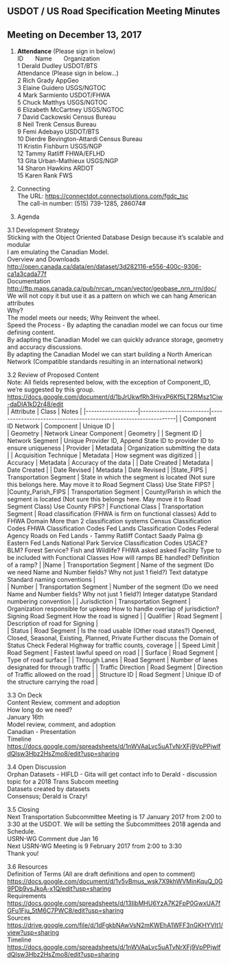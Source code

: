 ## USDOT / US Road Specification Meeting Minutes   
## Meeting on December 13, 2017  

1. **Attendance** (Please sign in below)    
ID &nbsp; &nbsp; &nbsp; Name &nbsp; &nbsp; &nbsp; Organization          
1  Derald Dudley   USDOT/BTS  
Attendance (Please sign in below…)  
2  Rich Grady   AppGeo  
3  Elaine Guidero   USGS/NGTOC     
4  Mark Sarmiento   USDOT/FHWA  
5  Chuck Matthys   USGS/NGTOC  
6  Elizabeth McCartney   USGS/NGTOC  
7  David Cackowski   Census Bureau  
8  Neil Trenk   Census Bureau  
9  Femi Adebayo   USDOT/BTS  
10  Dierdre Bevington-Attardi   Census Bureau  
11  Kristin Fishburn   USGS/NGP  
12  Tammy Ratliff   FHWA/EFLHD  
13  Gita Urban-Mathieux   USGS/NGP  
14  Sharon Hawkins   ARDOT  
15  Karen Rank   FWS  

2. Connecting  
The URL: https://connectdot.connectsolutions.com/fgdc_tsc  
The call-in number: (515) 739-1285, 286074#  

3. Agenda  

3.1 Development Strategy  
Sticking with the Object Oriented Database Design because it’s scalable and modular  
I am emulating the Canadian Model.  
Overview and Downloads  
http://open.canada.ca/data/en/dataset/3d282116-e556-400c-9306-ca1a3cada77f  
Documentation  
http://ftp.maps.canada.ca/pub/nrcan_rncan/vector/geobase_nrn_rrn/doc/  
We will not copy it but use it as a pattern on which we can hang American attributes  
Why?  
The model meets our needs; Why Reinvent the wheel.   
Speed the Process - By adapting the canadian model we can focus our time defining content.  
By adapting the Canadian Model we can quickly advance storage, geometry and accuracy discussions.  
By adapting the Canadian Model we can start building a North American Network (Compatible standards resulting in an international network)  

3.2 Review of Proposed Content   
Note:  All fields represented below, with the exception of Component_ID, we’re suggested by this group.  
https://docs.google.com/document/d/1bJrUkwfRh3HjyxP6Kf5LT2RMsz1Ciw-daDIA1kD2r48/edit  
| Attribute  | Class  | Notes | 
|-------------------|-------------------------|-----------------------------------------------------------------|
| Component ID Network | Component | Unique ID |  
| Geometry  | Network Linear Component | Geometry | 
| Segment ID | Network Segment | Unique Provider ID, Append State ID to provider ID to ensure uniqueness 
| Provider | Metadata | Organization submitting the data | 
| Acquisition Technique | Metadata | How segment was digitized |
| Accuracy | Metadata | Accuracy of the data | 
| Date Created | Metadata | Date Created | 
| Date Revised | Metadata | Date Revised |
|State_FIPS | Transportation Segment | State in which the segment is located (Not sure this belongs here.  May move it to Road Segment Class) Use State FIPS? |
|County_Parish_FIPS | Transportation Segment | County/Parish in which the segment is located (Not sure this belongs here.  May move it to Road Segment Class)  Use County FIPS? | 
Functional Class | Transportation Segment | Road classification (FHWA is firm on functional classes)  Add to FHWA Domain  More than 2 classification systems Census Classification Codes  FHWA Classification Codes  Fed Lands Classification Codes  Federal Agency Roads on Fed Lands - Tammy Ratliff  Contact Saady Palma @ Eastern Fed Lands  National Park Service Classification Codes  USACE? BLM? Forest Service? Fish and Wildlife?  FHWA asked asked Facility Type to be included with Functional Classes  How will ramps BE handled?  Definition of a ramp? |
|Name | Transportation Segment | Name of the segment (Do we need Name and Number fields? Why not just 1 field?)  Text datatype  Standard naming conventions |   
| Number | Transportation Segment | Number of the segment (Do we need Name and Number fields? Why not just 1 field?)  Integer datatype
Standard numbering convention | 
| Jurisdiction | Transportation Segment | Organization responsible for upkeep  How to handle overlap of jurisdiction?  
Signing  Road Segment  How the road is signed | 
| Qualifier | Road Segment | Description of road for Signing |   
| Status | Road Segment | Is the road usable (Other road states?)  Opened, Closed, Seasonal, Existing, Planned, Private  Further discuss the Domain of Status  Check Federal Highway for traffic counts, coverage |
| Speed Limit | Road Segment | Fastest lawful speed on road | 
| Surface | Road Segment | Type of road surface | 
| Through Lanes | Road Segment | Number of lanes designated for through traffic | 
| Traffic Direction | Road Segment | Direction of Traffic allowed on the road | 
| Structure ID | Road Segment | Unique ID of the structure carrying the road | 

3.3 On Deck  
Content Review, comment and adoption  
How long do we need?  
January 16th  
Model review, comment, and adoption  
Canadian - Presentation  
Timeline  
https://docs.google.com/spreadsheets/d/1nWVAaLvc5uATvNrXFj9VpPPjwlfdQlsw3Hbz2HsZmo8/edit?usp=sharing  

3.4 Open Discussion  
Orphan Datasets - HIFLD - Gita will get contact info to Derald - discussion topic for a 2018 Trans Subcom meeting  
Datasets created by datasets  
Consensus; Derald is Crazy!  
 
3.5 Closing  
Next Transportation Subcommittee Meeting is 17 January 2017 from 2:00 to 3:30 at the USDOT.  We will be setting the Subcommittees 2018 agenda and Schedule.  
USRN-WG Comment due Jan 16  
Next USRN-WG Meeting is 9 February 2017 from 2:00 to 3:30  
Thank you!  

3.6 Resources  
Definition of Terms (All are draft definitions and open to comment)  
https://docs.google.com/document/d/1v5vBmus_wsk7X9khWVMinKquQ_0G9PDb9vsJkoA-x1Q/edit?usp=sharing  
Requirements  
https://docs.google.com/spreadsheets/d/13IibMHU6YzA7K2FpP0GwxUA7fGFu1Fju_5tM6C7PWC8/edit?usp=sharing  
Sources   
https://drive.google.com/file/d/1dFgkbNAwVsN2mKWEhA1WFF3nGKHYVIt1/view?usp=sharing  
Timeline  
https://docs.google.com/spreadsheets/d/1nWVAaLvc5uATvNrXFj9VpPPjwlfdQlsw3Hbz2HsZmo8/edit?usp=sharing  
 
